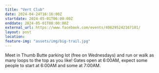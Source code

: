 ```yaml
---
title: "Vert Club"
date: 2024-04-24T16:16:00Z
startdate: 2024-05-01T06:00:00Z
enddate: 2024-05-01T08:00:00Z
external_url: https://www.facebook.com/events/406295242167101/
layout: post
location: 
feature-img: "assets/img/big-trail.jpg"
---
```


Meet in Thumb Butte parking lot (free on Wednesdays) and run or walk as many loops to the top as you like!  Gates open at 6&#58;00AM, expect some people to start at 6&#58;00AM and some at 7&#58;00AM. <br>
  <br>
  
